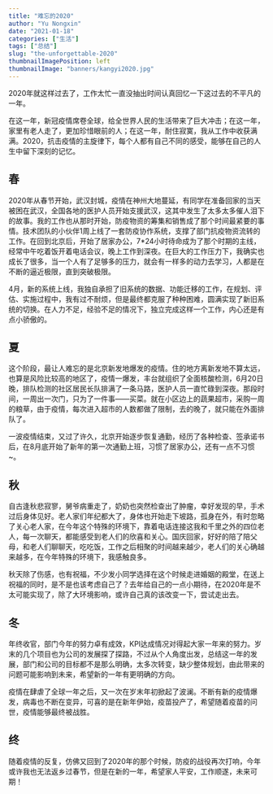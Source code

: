 ```yaml
---
title: "难忘的2020"
author: "Yu Nongxin"
date: "2021-01-18"
categories: ["生活"]
tags: ["总结"]
slug: "the-unforgettable-2020"
thumbnailImagePosition: left
thumbnailImage: "banners/kangyi2020.jpg"
---
```


2020年就这样过去了，工作太忙一直没抽出时间认真回忆一下这过去的不平凡的一年。
<!--more-->
在这一年，新冠疫情席卷全球，给全世界人民的生活带来了巨大冲击；在这一年，家里有老人走了，更加珍惜眼前的人；在这一年，耐住寂寞，我从工作中收获满满。2020，抗击疫情的主旋律下，每个人都有自己不同的感受，能够在自己的人生中留下深刻的记忆。


## 春

2020年从春节开始，武汉封城，疫情在神州大地蔓延，有同学在准备回家的当天被困在武汉，全国各地的医护人员开始支援武汉，这其中发生了太多太多催人泪下的故事。我的工作也从那时开始，防疫物资的筹集和销售成了那个时间最紧要的事情。技术团队的小伙伴1周上线了一套防疫协作系统，支撑了部门抗疫物资流转的工作。在回到北京后，开始了居家办公，7*24小时待命成为了那个时期的主线，经常中午吃着饭开着电话会议，晚上工作到深夜。在巨大的工作压力下，我确实也成长了很多，当一个人有了足够多的压力，就会有一样多的动力去学习，人都是在不断的逼近极限，直到突破极限。

4月，新的系统上线，我独自承担了旧系统的数据、功能迁移的工作，在规划、评估、实施过程中，我有过不耐烦，但是最终都克服了种种困难，圆满实现了新旧系统的切换。在人力不足，经验不足的情况下，独立完成这样一个工作，内心还是有点小骄傲的。

## 夏

这个阶段，最让人难忘的是北京新发地爆发的疫情。住的地方离新发地不算太远，也算是风险比较高的地区了，疫情一爆发，丰台就组织了全面核酸检测，6月20日晚，排队检测的社区居民长队排满了一条马路，医护人员一直忙碌到深夜。那段时间，一周出一次门，只为了一件事——买菜。就在小区边上的蔬果超市，采购一周的粮草，由于疫情，每次进入超市的人数都做了限制，去的晚了，就只能在外面排队了。

一波疫情结束，又过了许久，北京开始逐步恢复通勤，经历了各种检查、签承诺书后，在8月底开始了新年的第一次通勤上班，习惯了居家办公，还有一点不习惯~。

## 秋

自古逢秋悲寂寥，舅爷病重走了，奶奶也突然检查出了肿瘤，幸好发现的早，手术过后身体见好。老人家们年纪都大了，身体也开始走下坡路，孤身在外，有时忽略了关心老人家，在今年这个特殊的环境下，靠着电话连接这我和千里之外的四位老人，每一次聊天，都能感受到老人们的欣喜和关心。国庆回家，好好的陪了陪父母，和老人们聊聊天，吃吃饭，工作之后相聚的时间越来越少，老人们的关心确越来越多，在今年特殊的环境下，我感触良多。

秋天除了伤感，也有祝福，不少发小同学选择在这个时候走进婚姻的殿堂，在送上祝福的同时，是不是也该考虑自己了？去年给自己的一点小期待，在2020年是不太可能实现了，除了大环境影响，或许自己真的该改变一下，尝试走出去。

## 冬

年终收官，部门今年的努力卓有成效，KPI达成情况对得起大家一年来的努力。岁末的几个项目也为公司的发展探了探路，不过从个人角度出发，总结这一年的发展，部门和公司的目标都不是那么明确，太多次转变，缺少整体规划，由此带来的问题可能影响到未来，希望新的一年有更明确的方向。

疫情在肆虐了全球一年之后，又一次在岁末年初掀起了波澜。不断有新的疫情爆发，病毒也不断在变异，可喜的是在新年伊始，疫苗投产了，希望随着疫苗的问世，疫情能够最终被战胜。

## 终

随着疫情的反复，仿佛又回到了2020年的那个时候，防疫的战役再次打响，今年或许我也无法返乡过春节，但是在新的一年，希望家人平安，工作顺遂，未来可期！

